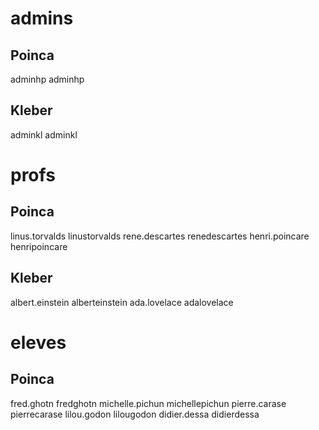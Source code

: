 
# admins
## Poinca
adminhp adminhp

## Kleber
adminkl adminkl

# profs
## Poinca
linus.torvalds linustorvalds
rene.descartes renedescartes
henri.poincare henripoincare
## Kleber
albert.einstein alberteinstein
ada.lovelace adalovelace

# eleves
## Poinca
fred.ghotn fredghotn
michelle.pichun michellepichun
pierre.carase pierrecarase
lilou.godon lilougodon
didier.dessa didierdessa